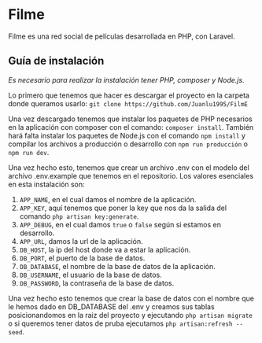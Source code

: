 # Filme

Filme es una red social de películas desarrollada en PHP, con Laravel.

## Guía de instalación

*Es necesario para realizar la instalación tener PHP, composer y Node.js.*

Lo primero que tenemos que hacer es descargar el proyecto en la carpeta donde queramos usarlo: `git clone https://github.com/Juanlu1995/FilmE`

Una vez descargado tenemos que instalar los paquetes de PHP necesarios en la aplicación con composer con el comando: `composer install`.
También hará falta instalar los paquetes de Node.js con el comando `npm install` y compilar los archivos a producción o desarrollo con `npm run producción` o `npm run dev`.

Una vez hecho esto, tenemos que crear un archivo .env con el modelo del archivo .env.example que tenemos en el repositorio. Los valores esenciales en esta instalación son: 
1. `APP_NAME`, en el cual damos el nombre de la aplicación.
2. `APP_KEY`, aquí tenemos que poner la key que nos da la salida del comando `php artisan key:generate`.
3. `APP_DEBUG`, en el cual damos `true` o `false` según si estamos en desarrollo.
4. `APP_URL`, damos la url de la aplicación. 
5. `DB_HOST`, la ip del host donde va a estar la aplicación.
6. `DB_PORT`, el puerto de la base de datos.
7. `DB_DATABASE`, el nombre de la base de datos de la aplicación.
8. `DB_USERNAME`, el usuario de la base de datos.
9. `DB_PASSWORD`, la contraseña de la base de datos.

Una vez hecho esto tenemos que crear la base de datos con el nombre que le hemos dado en DB_DATABASE del .env y creamos sus tablas posicionandomos en la raiz del proyecto y ejecutando `php artisan migrate` o si queremos tener datos de pruba ejecutamos `php artisan:refresh --seed`.
